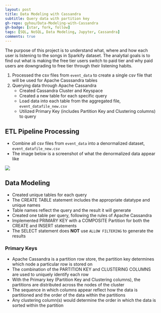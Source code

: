 ```yaml
---
layout: post
title: Data Modeling with Cassandra
subtitle: Query data with partition key 
gh-repo: gyhou/Data-Modeling-with-Cassandra
gh-badge: [star, fork, follow]
tags: [SQL, NoSQL, Data Modeling, Jupyter, Cassandra]
comments: true
---
```

The purpose of this project is to understand what, where and how each user is listening to the songs in Sparkify dataset. The analytial goals is to find out what is making the free tier users switch to paid tier and why paid users are downgrading to free tier through their listening habits.

1. Processed the csv files from `event_data` to create a single csv file that will be used for Apache Casssandra tables
1. Querying data through Apache Cassandra
    - Created Cassandra Cluster and Keyspace
    - Created a new table for each specific query
    - Load data into each table from the aggregated file, `event_datafile_new.csv`
    - Utilized Primary Key (includes Partition Key and Clustering columns) to query

## ETL Pipeline Processing
- Combine all csv files from `event_data` into a denormalized dataset, `event_datafile_new.csv`
- The image below is a screenshot of what the denormalized data appear like

![](https://github.com/gyhou/Data-Modeling-with-Cassandra/blob/master/image_event_datafile_new.jpg?raw=true)

## Data Modeling
- Created unique tables for each query
- The CREATE TABLE statement includes the appropriate datatype and unique names
- Table names reflect the query and the result it will generate
- Created one table per query, following the rules of Apache Cassandra
- Implemented PRIMARY KEY with a COMPOSITE Partition for both the CREATE and INSERT statements
- The SELECT statement does **NOT** use `ALLOW FILTERING` to generate the results

### Primary Keys
- Apache Cassandra is a partition row store, the partition key determines which node a particular row is stored on
- The combination of the PARTITION KEY and CLUSTERING COLUMNS are used to uniquely identify each row
- With the Primary key (Partition Key and Clustering columns), the partitions are distributed across the nodes of the cluster
- The sequence in which columns appear reflect how the data is partitioned and the order of the data within the partitions
- Any clustering column(s) would determine the order in which the data is sorted within the partition
